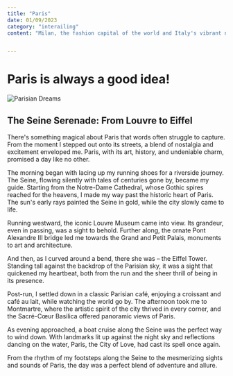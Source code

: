 ```yaml
---
title: "Paris"
date: 01/09/2023
category: "interailing"
content: "Milan, the fashion capital of the world and Italy's vibrant northern metropolis..."


---
```


# Paris is always a good idea!

![Parisian Dreams](/images/paris.jpg)

## The Seine Serenade: From Louvre to Eiffel

There's something magical about Paris that words often struggle to capture. From the moment I stepped out onto its streets, a blend of nostalgia and excitement enveloped me. Paris, with its art, history, and undeniable charm, promised a day like no other.

The morning began with lacing up my running shoes for a riverside journey. The Seine, flowing silently with tales of centuries gone by, became my guide. Starting from the Notre-Dame Cathedral, whose Gothic spires reached for the heavens, I made my way past the historic heart of Paris. The sun's early rays painted the Seine in gold, while the city slowly came to life.

Running westward, the iconic Louvre Museum came into view. Its grandeur, even in passing, was a sight to behold. Further along, the ornate Pont Alexandre III bridge led me towards the Grand and Petit Palais, monuments to art and architecture.

And then, as I curved around a bend, there she was – the Eiffel Tower. Standing tall against the backdrop of the Parisian sky, it was a sight that quickened my heartbeat, both from the run and the sheer thrill of being in its presence.

Post-run, I settled down in a classic Parisian café, enjoying a croissant and café au lait, while watching the world go by. The afternoon took me to Montmartre, where the artistic spirit of the city thrived in every corner, and the Sacré-Cœur Basilica offered panoramic views of Paris.

As evening approached, a boat cruise along the Seine was the perfect way to wind down. With landmarks lit up against the night sky and reflections dancing on the water, Paris, the City of Love, had cast its spell once again.

From the rhythm of my footsteps along the Seine to the mesmerizing sights and sounds of Paris, the day was a perfect blend of adventure and allure.
